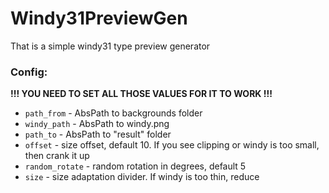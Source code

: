 # Windy31PreviewGen
That is a simple windy31 type preview generator

### Config:
**!!! YOU NEED TO SET ALL THOSE VALUES FOR IT TO WORK !!!**

 - `path_from` -  AbsPath to backgrounds folder
 - `windy_path` - AbsPath to windy.png
 - `path_to` - AbsPath to "result" folder
 - `offset` - size offset, default 10. If you see clipping or windy is
   too small, then crank it up
 - `random_rotate` - random rotation in degrees, default 5
 - `size` - size adaptation divider. If windy is too thin, reduce 
